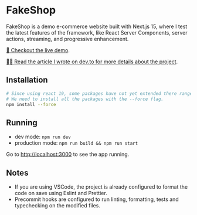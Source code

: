 # FakeShop

FakeShop is a demo e-commerce website built with Next.js 15, where I
test the latest features of the framework, like React Server Components,
server actions, streaming, and progressive enhancement.

[👀 Checkout the live demo](https://thefakeshop.vercel.app).

[👨‍💻 Read the article I wrote on dev.to for more details about the project](https://dev.to/topheman/react-server-components-in-practice-building-a-fake-e-commerce-site-with-nextjs-15-latest-features-73p).

## Installation

```bash
# Since using react 19, some packages have not yet extended there range of supported versions.
# We need to install all the packages with the --force flag.
npm install --force
```

## Running

- dev mode: `npm run dev`
- production mode: `npm run build && npm run start`

Go to [http://localhost:3000](http://localhost:3000) to see the app running.

## Notes

- If you are using VSCode, the project is already configured to format the code on save using Eslint and Prettier.
- Precommit hooks are configured to run linting, formatting, tests and typechecking on the modified files.
